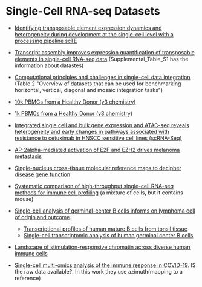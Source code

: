 # Single-Cell RNA-seq Datasets #

- [Identifying transposable element expression dynamics and heterogeneity during development at the single-cell level with a processing pipeline scTE](https://www.nature.com/articles/s41467-021-21808-x#data-availability)

- [Transcript assembly improves expression quantification of transposable elements in single-cell RNA-seq data](https://genome.cshlp.org/content/31/1/88/suppl/DC1) (Supplemental_Table_S1 has the information about datastes)

- [Computational principles and challenges in single-cell data integration](https://www.nature.com/articles/s41587-021-00895-7/tables/2) (Table 2 "Overview of datasets that can be used for benchmarking horizontal, vertical, diagonal and mosaic integration tasks")
 
- [10k PBMCs from a Healthy Donor (v3 chemistry)](https://support.10xgenomics.com/single-cell-gene-expression/datasets/3.0.0/pbmc_10k_v3)

- [1k PBMCs from a Healthy Donor (v3 chemistry)](https://support.10xgenomics.com/single-cell-gene-expression/datasets/3.0.0/pbmc_1k_v3)

- [Integrated single cell and bulk gene expression and ATAC-seq reveals heterogeneity and early changes in pathways associated with resistance to cetuximab in HNSCC sensitive cell lines (scRNA-Seq)](https://www.ncbi.nlm.nih.gov/geo/query/acc.cgi?acc=GSE137524)

- [AP-2alpha-mediated activation of E2F and EZH2 drives melanoma metastasis](https://www.ncbi.nlm.nih.gov/geo/query/acc.cgi?acc=GSE162362)

- [Single-nucleus cross-tissue molecular reference maps to decipher disease gene function](https://www.biorxiv.org/content/10.1101/2021.07.19.452954v1.full)

- [Systematic comparison of high-throughput single-cell RNA-seq methods for immune cell profiling](https://www.ncbi.nlm.nih.gov/geo/query/acc.cgi?acc=GSE163793) (a mixture of cells, but it contains mouse)

- [Single-cell analysis of germinal-center B cells informs on lymphoma cell of origin and outcome](https://www.ncbi.nlm.nih.gov/pmc/articles/PMC7537389/). 
  - [Transcriptional profiles of human mature B cells from tonsil tissue](https://www.ncbi.nlm.nih.gov/geo/query/acc.cgi?acc=GSE139833)
  - [Single-cell transcriptomic analysis of human germinal center B cells](https://www.ncbi.nlm.nih.gov/geo/query/acc.cgi?acc=GSE139891)

- [Landscape of stimulation-responsive chromatin across diverse human immune cells](https://www.nature.com/articles/s41588-019-0505-9#data-availability)


- [Single-cell multi-omics analysis of the immune response in COVID-19](https://www.nature.com/articles/s41591-021-01329-2#data-availability). IS the raw data available?. In this work they use azimuth(mapping to a reference)

